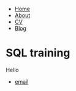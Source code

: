 <!DOCTYPE html>
<html>
	<head>
		<title>My Training</title>
	</head>
	<body>
		<nav>
    		<ul>
        		<li><a href="/">Home</a></li>
	        	<li><a href="/about">About</a></li>
        		<li><a href="/cv">CV</a></li>
        		<li><a href="/blog">Blog</a></li>
    		</ul>
		</nav>
		<div class="container">
    		<div class="blurb">
        		<h1>SQL training</h1>
				<p> Hello </a></p>
    		</div><!-- /.blurb -->
		</div><!-- /.container -->
		<footer>
    		<ul>
        		<li><a href="mailto:fl19118@essex.ac.uk">email</a></li>
		</ul>
		</footer>
	</body>
</html>
